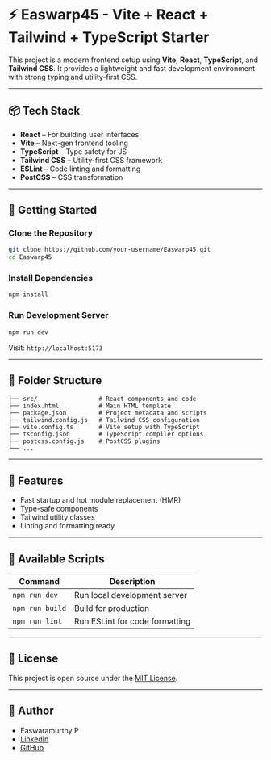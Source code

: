 # ⚡ Easwarp45 - Vite + React + Tailwind + TypeScript Starter

This project is a modern frontend setup using **Vite**, **React**, **TypeScript**, and **Tailwind CSS**. It provides a lightweight and fast development environment with strong typing and utility-first CSS.

---

## 📦 Tech Stack

* **React** – For building user interfaces
* **Vite** – Next-gen frontend tooling
* **TypeScript** – Type safety for JS
* **Tailwind CSS** – Utility-first CSS framework
* **ESLint** – Code linting and formatting
* **PostCSS** – CSS transformation

---

## 🚀 Getting Started

### Clone the Repository

```bash
git clone https://github.com/your-username/Easwarp45.git
cd Easwarp45
```

### Install Dependencies

```bash
npm install
```

### Run Development Server

```bash
npm run dev
```

Visit: `http://localhost:5173`

---

## 🐂 Folder Structure

```
├── src/                 # React components and code
├── index.html           # Main HTML template
├── package.json         # Project metadata and scripts
├── tailwind.config.js   # Tailwind CSS configuration
├── vite.config.ts       # Vite setup with TypeScript
├── tsconfig.json        # TypeScript compiler options
├── postcss.config.js    # PostCSS plugins
└── ...
```

---

## 📌 Features

* Fast startup and hot module replacement (HMR)
* Type-safe components
* Tailwind utility classes
* Linting and formatting ready

---

## 🧪 Available Scripts

| Command         | Description                    |
| --------------- | ------------------------------ |
| `npm run dev`   | Run local development server   |
| `npm run build` | Build for production           |
| `npm run lint`  | Run ESLint for code formatting |


---

## 📄 License

This project is open source under the [MIT License](LICENSE).

---

## 👤 Author

* Easwaramurthy P
* [LinkedIn](https://linkedin.com/in/your-profile)
* [GitHub](https://github.com/your-username)
